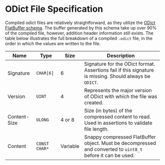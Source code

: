ODict File Specification
========================
Compiled odict files are relatively straightforward, as they utilize the 
[ODict FlatBuffer schema](https://github.com/Nickersoft/odict/blob/master/src/schema.fbs).
 The buffer generated by this schema take up over 90% of the compiled file, however,
 addition header information still exists. The table below illustrates the full breakdown
 of a compiled `.odict` file, in the order in which the values are written to the file.
 
 | Name         | Type          | Size     | Description                                                                                                 |
 |--------------|---------------|----------|-------------------------------------------------------------------------------------------------------------|
 | Signature    | `CHAR[6]`     | 6        | Signature for the ODict format. Assertions fail if this signature is missing. Should always be `ODICT`.     |
 | Version      | `UINT`        | 4        | Represents the major version of ODict with which the file was created.                                      |
 | Content-Size | `ULONG`       | 4 or 8   | Size (in bytes) of the compressed content to read. Used in assertions to validate file length.              |
 | Content      | `CONST CHAR*` | Variable | Snappy compressed FlatBuffer object. Must be decompressed and converted to `uint8_t` before it can be used. |